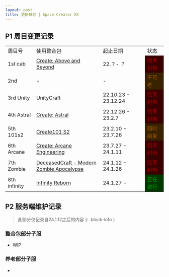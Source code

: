 ```yaml
---
layout: post
title: 更新日志 | Space Creator EX
---
```


## P1 周目变更记录

<table class="logchart">
  <tr>
    <td style="width: 18%;">周目号</td>
    <td>使用整合包</td>
    <td style="width: 28%;">起止日期</td>
    <td style="width: 12%;">状态</td>
  </tr>
  <tr>
    <td>1st cab</td>
    <td><a href="https://www.mcmod.cn/modpack/312.html">Create: Above and Beyond</a></td>
    <td>22.？- ？</td>
    <td style="background-color: #380000;color: #a80000;">结束封档</td>
  </tr>
  <tr>
    <td>2nd</td>
    <td>-</td>
    <td>-</td>
    <td style="background-color: #382200;color: #a85a00;">不可考</td>
  </tr>
  <tr>
    <td>3rd Unity</td>
    <td><a>UnityCraft</a></td>
    <td>22.10.23 - 23.12.24</td>
    <td style="background-color: #380000;color: #a80000;">结束封档</td>
  </tr>
  <tr>
    <td>4th Astral</td>
    <td><a href="https://www.mcmod.cn/modpack/510.html">Create: Astral</a></td>
    <td>22.12.26 - 23.2.7</td>
    <td style="background-color: #380000;color: #a80000;">结束封档</td>
  </tr>
  <tr>
    <td>5th 101s2</td>
    <td><a href="https://www.mcmod.cn/modpack/172.html">Create101 S2</a></td>
    <td>23.2.10 - 23.7.26</td>
    <td style="background-color: #382200;color: #a85a00;">超时结束</td>
  </tr>
  <tr>
    <td>6th Arcane</td>
    <td><a href="https://www.mcmod.cn/modpack/701.html">Create: Arcane Engineering</a></td>
    <td>23.7.27 - 24.1.11</td>
    <td style="background-color: #380000;color: #a80000;">结束封档</td>
  </tr>
  <tr>
    <td>7th Zombie</td>
    <td><a href="https://www.curseforge.com/minecraft/modpacks/deceasedcraft">DeceasedCraft - Modern Zombie Apocalypse</a></td>
    <td>24.1.12 - 24.1.26</td>
    <td style="background-color: #380000;color: #a80000;">结束封档</td>
  </tr>
  <tr>
    <td>8th infinity</td>
    <td><a href="https://www.curseforge.com/minecraft/modpacks/deceasedcraft">Infinity Reborn</a></td>
    <td>24.1.27 - </td>
    <td style="background-color: #003800;color: #00a800;">正在进行</td>
  </tr>
</table>

## P2 服务端维护记录

> 此部分仅记录自24.1.12之后的内容
{: .block-info }

### 整合包部分子服

- WIP

### 养老部分子服

-
